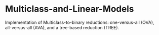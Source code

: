# Multiclass-and-Linear-Models
Implementation of Multiclass-to-binary reductions: one-versus-all (OVA), all-versus-all (AVA), and a tree-based reduction (TREE).
